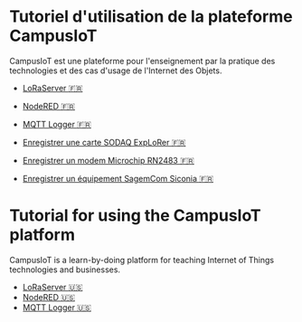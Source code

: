 
# Tutoriel d'utilisation de la plateforme CampusIoT
CampusIoT est une plateforme pour l'enseignement par la pratique des technologies et des cas d'usage de l'Internet des Objets.

* [LoRaServer :fr:](loraserver/README.md)
* [NodeRED :fr:](nodered/README.md)
* [MQTT Logger :fr:](mqtt-logger/README.md)

* [Enregistrer une carte SODAQ ExpLoRer :fr:](sodaq/README.md)
* [Enregistrer un modem Microchip RN2483 :fr:](rn2483/README.md)
* [Enregistrer un équipement SagemCom Siconia :fr:](siconia/README.md)

# Tutorial for using the CampusIoT platform
CampusIoT is a learn-by-doing platform for teaching Internet of Things technologies and businesses.

* [LoRaServer :us:](loraserver/README.en.md)
* [NodeRED :us:](nodered/README.en.md)
* [MQTT Logger :us:](mqtt-logger/README.en.md)
